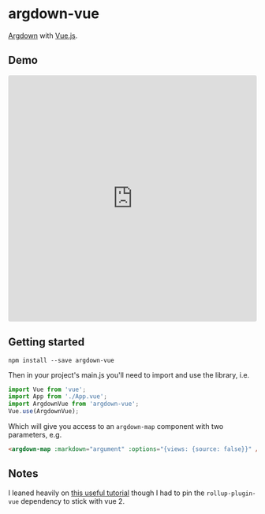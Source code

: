 # argdown-vue

[Argdown](https://argdown.org) with [Vue.js](https://vuejs.org/).

## Demo

<iframe src="https://codesandbox.io/embed/dry-water-q96ig?fontsize=14&hidenavigation=1&theme=dark"
     style="width:100%; height:500px; border:0; border-radius: 4px; overflow:hidden;"
     title="dry-water-q96ig"
     allow="accelerometer; ambient-light-sensor; camera; encrypted-media; geolocation; gyroscope; hid; microphone; midi; payment; usb; vr; xr-spatial-tracking"
     sandbox="allow-forms allow-modals allow-popups allow-presentation allow-same-origin allow-scripts"
   ></iframe>

## Getting started

```
npm install --save argdown-vue
```

Then in your project's main.js you'll need to import and use the library, i.e.

``` javascript
import Vue from 'vue';
import App from './App.vue';
import ArgdownVue from 'argdown-vue';
Vue.use(ArgdownVue);
```

Which will give you access to an ``argdown-map`` component with two parameters, e.g.

```html
<argdown-map :markdown="argument" :options="{views: {source: false}}" />
```

## Notes

I leaned heavily on [this useful tutorial](https://www.telerik.com/blogs/vuejs-how-to-build-your-first-package-publish-it-on-npm) though I had to pin the ``rollup-plugin-vue`` dependency to stick with vue 2.
